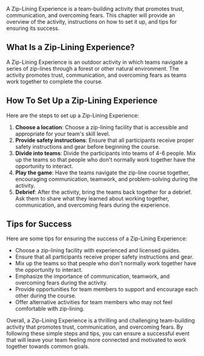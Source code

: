 
A Zip-Lining Experience is a team-building activity that promotes trust, communication, and overcoming fears. This chapter will provide an overview of the activity, instructions on how to set it up, and tips for ensuring its success.

What Is a Zip-Lining Experience?
--------------------------------

A Zip-Lining Experience is an outdoor activity in which teams navigate a series of zip-lines through a forest or other natural environment. The activity promotes trust, communication, and overcoming fears as teams work together to complete the course.

How To Set Up a Zip-Lining Experience
-------------------------------------

Here are the steps to set up a Zip-Lining Experience:

1. **Choose a location**: Choose a zip-lining facility that is accessible and appropriate for your team's skill level.
2. **Provide safety instructions**: Ensure that all participants receive proper safety instructions and gear before beginning the course.
3. **Divide into teams**: Divide the participants into teams of 4-6 people. Mix up the teams so that people who don't normally work together have the opportunity to interact.
4. **Play the game**: Have the teams navigate the zip-line course together, encouraging communication, teamwork, and problem-solving during the activity.
5. **Debrief**: After the activity, bring the teams back together for a debrief. Ask them to share what they learned about working together, communication, and overcoming fears during the experience.

Tips for Success
----------------

Here are some tips for ensuring the success of a Zip-Lining Experience:

* Choose a zip-lining facility with experienced and licensed guides.
* Ensure that all participants receive proper safety instructions and gear.
* Mix up the teams so that people who don't normally work together have the opportunity to interact.
* Emphasize the importance of communication, teamwork, and overcoming fears during the activity.
* Provide opportunities for team members to support and encourage each other during the course.
* Offer alternative activities for team members who may not feel comfortable with zip-lining.

Overall, a Zip-Lining Experience is a thrilling and challenging team-building activity that promotes trust, communication, and overcoming fears. By following these simple steps and tips, you can ensure a successful event that will leave your team feeling more connected and motivated to work together towards common goals.
